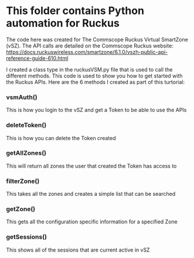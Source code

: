 # This folder contains Python automation for Ruckus

The code here was created for The Commscope Ruckus Virtual SmartZone (vSZ).  The API calls are detailed on the Commscope Ruckus website:  https://docs.ruckuswireless.com/smartzone/6.1.0/vszh-public-api-reference-guide-610.html


I created a class type in the ruckusVSM.py file that is used to call the different methods.  This code is used to show you how to get started with the Ruckus APIs.  Here are the 6 methods I created as part of this turtorial:

### vsmAuth()
This is how you login to the vSZ and get a Token to be able to use the APIs

### deleteToken()
This is how you can delete the Token created

### getAllZones()
This will return all zones the user that created the Token has access to

### filterZone()
This takes all the zones and creates a simple list that can be searched

### getZone()
This gets all the configuration specific information for a specified Zone

### getSessions()
This shows all of the sessions that are current active in vSZ
